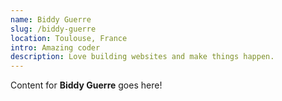 ```yaml
---
name: Biddy Guerre
slug: /biddy-guerre
location: Toulouse, France
intro: Amazing coder
description: Love building websites and make things happen.
---
```

Content for **Biddy Guerre** goes here!